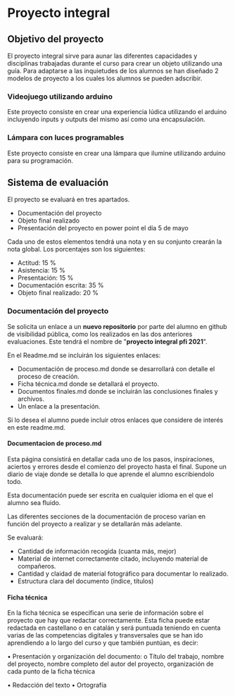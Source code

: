 # Proyecto integral 

## Objetivo del proyecto

El proyecto integral sirve para aunar las diferentes capacidades y disciplinas trabajadas durante el curso para crear un objeto utilizando una guía. Para adaptarse a las inquietudes de los alumnos se han diseñado 2 modelos de proyecto a los cuales los alumnos se pueden adscribir.

### Videojuego utilizando arduino

Este proyecto consiste en crear una experiencia lúdica utilizando el arduino incluyendo inputs y outputs del mismo así como una encapsulación. 

### Lámpara con luces programables 

Este proyecto consiste en crear una lámpara que ilumine utilizando arduino para su programación.

## Sistema de evaluación 

El proyecto se evaluará en tres apartados. 

* Documentación del proyecto
* Objeto final realizado 
* Presentación del proyecto en power point el día 5 de mayo

Cada uno de estos elementos tendrá una nota y en su conjunto crearán la nota global. Los porcentajes son los siguientes:

- Actitud: 15 % 
- Asistencia: 15 %
- Presentación: 15 %
- Documentación escrita: 35 %
- Objeto final realizado: 20 %

### Documentación del proyecto 

Se solicita un enlace a un **nuevo repositorio** por parte del alumno en github de visibilidad pública, como los realizados en las dos anteriores evaluaciones. Este tendrá el nombre de "**proyecto integral pfi 2021**". 

En el Readme.md se incluirán los siguientes enlaces:

- Documentación de proceso.md donde se desarrollará con detalle el proceso de creación. 
- Ficha técnica.md donde se detallará el proyecto.
- Documentos finales.md donde se incluirán las conclusiones finales y archivos. 
- Un enlace a la presentación.

Si lo desea el alumno puede incluir otros enlaces que considere de interés en este readme.md. 

#### Documentacion de proceso.md

Esta página consistirá en detallar cada uno de los pasos, inspiraciones, aciertos y errores desde el comienzo del proyecto hasta el final. Supone un diario de viaje donde se detalla lo que aprende el alumno escribiendolo todo. 

Esta documentación puede ser escrita en cualquier idioma en el que el alumno sea fluido. 

Las diferentes secciones de la documentación de proceso varían en función del proyecto a realizar y se detallarán más adelante. 

Se evaluará:

* Cantidad de información recogida (cuanta más, mejor)
* Material de internet correctamente citado, incluyendo material de compañeros.
* Cantidad y claidad de material fotográfico para documentar lo realizado. 
* Estructura clara del documento (índice, títulos)

#### Ficha técnica 

En la ficha técnica se especifican una serie de información sobre el proyecto que hay que redactar correctamente. Esta ficha puede estar redactada en castellano o en catalán y será puntuada teniendo en cuenta varias de las competencias digitales y transversales que se han ido aprendiendo a lo largo del curso y que también puntúan, es decir:

• Presentación y organización del documento:
o Título del trabajo, nombre del proyecto, nombre completo del autor del proyecto,
organización de cada punto de la ficha técnica

• Redacción del texto
• Ortografía
